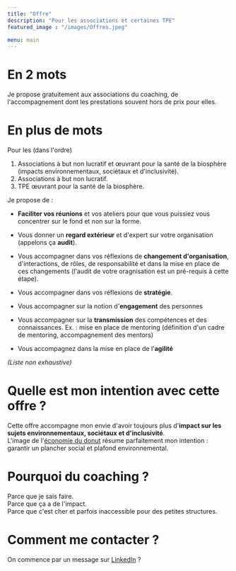 ```yaml
---
title: "Offre"
description: "Pour les associations et certaines TPE"
featured_image : "/images/Offres.jpeg"

menu: main
---
```


# En 2 mots
 Je propose gratuitement aux associations du coaching, de l'accompagnement dont les prestations souvent hors de prix pour elles.

# En plus de mots

Pour les (dans l'ordre)  
1. Associations à but non lucratif et œuvrant pour la santé de la biosphère (impacts environnementaux, sociétaux et d'inclusivité).  
2. Associations à but non lucratif.  
3. TPE œuvrant pour la santé de la biosphère.  

Je propose de :  

- **Faciliter vos réunions** et vos ateliers pour que vous puissiez vous concentrer sur le fond et non sur la forme.

- Vous donner un **regard extérieur** et d'expert sur votre organisation (appelons ça **audit**).

- Vous accompagner dans vos réflexions de **changement d'organisation**, d'interactions, de rôles, de responsabilité et dans la mise en place de ces changements (l'audit de votre oragnisation est un pré-requis à cette étape).

- Vous accompagner dans vos réflexions de **stratégie**.

- Vous accompagner sur la notion d'**engagement** des personnes

- Vous accompagner sur la **transmission** des compétences et des connaissances. Ex. : mise en place de mentoring (définition d'un cadre de mentoring, accompagnement des mentors)

- Vous accompagnez dans la mise en place de l'**agilité**

*(Liste non exhaustive)*

# Quelle est mon intention avec cette offre ?
Cette offre accompagne mon envie d'avoir toujours plus d'**impact sur les sujets environnementaux, sociétaux et d'inclusivité**.   
L'image de l'[économie du donut](https://www.oxfamfrance.org/actualite/la-theorie-du-donut-une-nouvelle-economie-est-possible/) résume parfaitement mon intention : garantir un plancher social et plafond environnemental.

# Pourquoi du coaching ?
Parce que je sais faire.  
Parce que ça a de l'impact.  
Parce que c'est cher et parfois inaccessible pour des petites structures.  

# Comment me contacter ?

On commence par un message sur [LinkedIn](https://www.linkedin.com/in/nilslesieur/) ?


